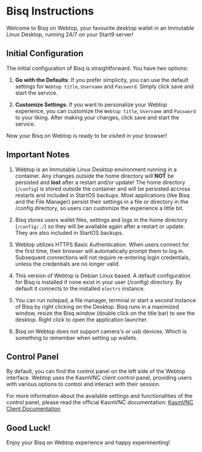 # Bisq Instructions

Welcome to Bisq on Webtop, your favourite desktop wallet in an Immutable Linux Desktop, running 24/7 on your Start9 server!

## Initial Configuration

The initial configuration of Bisq is straightforward. You have two options:

1. **Go with the Defaults**: If you prefer simplicity, you can use the default settings for `Webtop title`, `Username` and `Password`. Simply click save and start the service.

2. **Customize Settings**: If you want to personalize your Webtop experience, you can customize the `Webtop title`, `Username` and `Password` to your liking. After making your changes, click save and start the service.

Now your Bisq on Webtop is ready to be visited in your browser!

## Important Notes

1. Webtop is an Immutable Linux Desktop environment running in a container. Any changes outside the home directory will **NOT** be persisted and **lost** after a restart and/or update! The home directory (`/config`) is stored outside the container and will be persisted accross restarts and included in StartOS backups. Most applications (like Bisq and the File Manager) persist their settings in a file or directory in the /config directory, so users can customize the experience a little bit.

2. Bisq stores users wallet files, settings and logs in the home directory (`/config/./`) so they will be available again after a restart or update. They are also included in StartOS backups.

3. Webtop utilizes HTTPS Basic Authentication. When users connect for the first time, their browser will automatically prompt them to log in. Subsequent connections will not require re-entering login credentials, unless the credentials are no longer valid.

4. This version of Webtop is Debian Linux based. A default configuration for Bisq is installed if none exist in your user (/config) directory. By default it connects to the installed `electrs` instance.

5. You can run notepad, a file manager, terminal or start a second instance of Bisq by right clicking on the Desktop. Bisq runs in a maximized window, resize the Bisq window (double click on the title bar) to see the desktop. Right click to open the application launcher.

6. Bisq on Webtop does not support camera's or usb devices. Which is something to remember when setting up wallets.

## Control Panel

By default, you can find the control panel on the left side of the Webtop interface. Webtop uses the KasmVNC client control panel, providing users with various options to control and interact with their session.

For more information about the available settings and functionalities of the control panel, please read the official KasmVNC documentation: [KasmVNC Client Documentation](https://www.kasmweb.com/kasmvnc/docs/latest/clientside.html)

## Good Luck!

Enjoy your Bisq on Webtop experience and happy experimenting!
